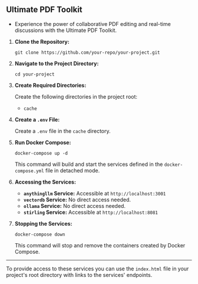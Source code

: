 ## Ultimate PDF Toolkit 

* Experience the power of collaborative PDF editing and real-time discussions with the Ultimate PDF Toolkit.

1. **Clone the Repository:**

   ```
   git clone https://github.com/your-repo/your-project.git
   ```

2. **Navigate to the Project Directory:**

   ```
   cd your-project
   ```

3. **Create Required Directories:**

   Create the following directories in the project root:

   - `cache`


4. **Create a `.env` File:**

   Create a `.env` file in the `cache` directory.

5. **Run Docker Compose:**

   ```
   docker-compose up -d
   ```

   This command will build and start the services defined in the `docker-compose.yml` file in detached mode.

6. **Accessing the Services:**

   - **`anythingllm` Service:** Accessible at `http://localhost:3001`
   - **`vectordb` Service:** No direct access needed.
   - **`ollama` Service:** No direct access needed.
   - **`stirling` Service:** Accessible at `http://localhost:8081`

7. **Stopping the Services:**

   ```
   docker-compose down
   ```

   This command will stop and remove the containers created by Docker Compose.

---

To provide access to these services you can use the  `index.html` file in your project's root directory with links to the services' endpoints.

